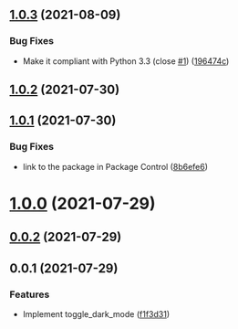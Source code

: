 ## [1.0.3](https://github.com/ElMassimo/sublime-toggle-dark-mode/compare/1.0.2...1.0.3) (2021-08-09)


### Bug Fixes

* Make it compliant with Python 3.3 (close [#1](https://github.com/ElMassimo/sublime-toggle-dark-mode/issues/1)) ([196474c](https://github.com/ElMassimo/sublime-toggle-dark-mode/commit/196474c7d54c76bc9aa403186b6f8f6974ff73ff))



## [1.0.2](https://github.com/ElMassimo/sublime-toggle-dark-mode/compare/1.0.1...1.0.2) (2021-07-30)



## [1.0.1](https://github.com/ElMassimo/sublime-toggle-dark-mode/compare/1.0.0...1.0.1) (2021-07-30)


### Bug Fixes

* link to the package in Package Control ([8b6efe6](https://github.com/ElMassimo/sublime-toggle-dark-mode/commit/8b6efe635f94d81daa52d998164e02fa333b9748))



# [1.0.0](https://github.com/ElMassimo/sublime-toggle-dark-mode/compare/0.0.2...1.0.0) (2021-07-29)



## [0.0.2](https://github.com/ElMassimo/sublime-toggle-dark-mode/compare/0.0.1...0.0.2) (2021-07-29)



## 0.0.1 (2021-07-29)


### Features

* Implement toggle_dark_mode ([f1f3d31](https://github.com/ElMassimo/sublime-toggle-dark-mode/commit/f1f3d3153a10a44796bc3a3a4a015c7fcacbc00c))



